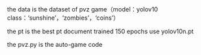 the data is the dataset of pvz game（model：yolov10 class：‘sunshine’，‘zombies’，‘coins’） 

the pt is the best pt document trained 150 epochs use yolov10n.pt 

the pvz.py is the auto-game code
